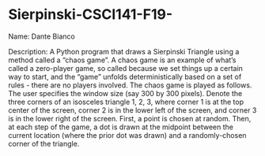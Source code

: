 # Sierpinski-CSCI141-F19-

Name: Dante Bianco

Description: A Python program that draws a Sierpinski Triangle using a method
called a “chaos game”. A chaos game is an example of what’s called a zero-player game, so called
because we set things up a certain way to start, and the “game” unfolds deterministically based on a
set of rules - there are no players involved.
The chaos game is played as follows. The user specifies the window size (say 300 by 300 pixels). Denote
the three corners of an isosceles triangle 1, 2, 3, where corner 1 is at the top center of the screen, corner
2 is in the lower left of the screen, and corner 3 is in the lower right of the screen. First, a point is
chosen at random. Then, at each step of the game, a dot is drawn at the midpoint between the current
location (where the prior dot was drawn) and a randomly-chosen corner of the triangle.
